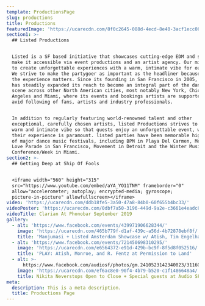 ```yaml
---
template: ProductionsPage
slug: productions
title: Productions
featuredImage: 'https://ucarecdn.com/8f0c2645-088d-4ecd-8e40-3acf1ecc08ad/'
section1: >-
  ## Listed Productions


  Listed is a SF based initiative that showcases cutting-edge EDM and strives to
  make it accessible via event productions and an artist agency. Our mission is
  to create unforgettable experiences with a warm, intimate vibe for our guests.
  We strive to make the partygoer as important as the headliner because we think
  the experience matters. Since its founding in San Francisco in 2005, listed
  has steadily expanded its reach to become an integral part of the dance music
  scene across other North American cities, most notably New York, Chicago, Los
  Angeles and Miami, where its events and bookings artists are supported by an
  avid following of fans, artists and industry professionals.


  In addition to regularly featuring world-renowned talent and other
  exceptional, carefully chosen artists, listed Productions strives to create a
  warm and intimate vibe so that guests enjoy an unforgettable event, where
  their experience is paramount. listed parties have been memorable highlights
  of major dance music festivals, including BPM in Playa Del Carmen, Mexico,
  Love Parade in San Francisco, Movement in Detroit and the Winter Music
  Conference/Week in Miami.
section2: >-
  ## Getting Deep at Ship Of Fools


  <iframe width="560" height="315"
  src="https://www.youtube.com/embed/aYA_YO11TNM" frameborder="0"
  allow="accelerometer; autoplay; encrypted-media; gyroscope;
  picture-in-picture" allowfullscreen></iframe>
video: 'https://ucarecdn.com/ddb18fe5-3a50-47a8-84b0-60f655b4bc33/'
videoPoster: 'https://ucarecdn.com/0dbf7a50-3196-449d-9a2e-c3661e4eadc8/'
videoTitle: Clarian At Phonobar September 2019
gallery:
  - alt: 'https://www.facebook.com/events/439971906628344/'
    image: 'https://ucarecdn.com/465b779f-d1af-439c-a56d-4b72878ebf8f/'
    title: 'Manjumasi + Listed Amsterdam Showcase w/ Atish, Tim Engelhardt'
  - alt: 'https://www.facebook.com/events/721450698310295/'
    image: 'https://ucarecdn.com/e6564372-e91d-429b-bc9f-8f5d8f052516/'
    title: 'PLAY: Atish, Monroe, and R. Fentz at Permission to Land'
  - alt: >-
      https://www.facebook.com/audiosf/photos/gm.2410523142340023/3116006235076959/?type=3&theater
    image: 'https://ucarecdn.com/ef6ac8e0-90f4-4b79-b520-c1f1486648a4/'
    title: Nikita Neverstops Open to Close + Special guests at Audio SF
meta:
  description: This is a meta description.
  title: Productions Page
---
```



